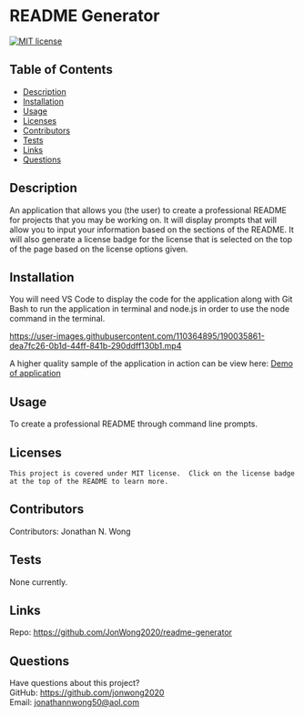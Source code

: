 # README Generator

  [![MIT license](https://img.shields.io/badge/License-MIT-green.svg)](https://lbesson.mit-license.org/)
  
  ## Table of Contents
  * [Description](#description)
  * [Installation](#installation)
  * [Usage](#usage)
  * [Licenses](#licenses)
  * [Contributors](#contributors)
  * [Tests](#tests)
  * [Links](#links)
  * [Questions](#questions)
  
  ## Description
  An application that allows you (the user) to create a professional README for projects that you may be working on.  It will display prompts that will allow you to input your information based on the sections of the README.  It will also generate a license badge for the license that is selected on the top of the page based on the license options given.
  
  ## Installation
  You will need VS Code to display the code for the application along with Git Bash to run the application in terminal and node.js in order to use the node command in the terminal.
  
  https://user-images.githubusercontent.com/110364895/190035861-dea7fc26-0b1d-44ff-841b-290ddff130b1.mp4
  
  A higher quality sample of the application in action can be view here:  [Demo of application](https://drive.google.com/file/d/1Ts-1WtqUCGR61qM5l8xtwQ5RQKnoLbXz/view)
  
  ## Usage
  To create a professional README through command line prompts.
  
  ## Licenses
    This project is covered under MIT license.  Click on the license badge at the top of the README to learn more.
  
  ## Contributors
  Contributors:  Jonathan N. Wong
  
  ## Tests
  None currently.

  ## Links 
  
  Repo:  https://github.com/JonWong2020/readme-generator
  
  ## Questions
  Have questions about this project?  
  GitHub: https://github.com/jonwong2020  
  Email: jonathannwong50@aol.com
  
  
